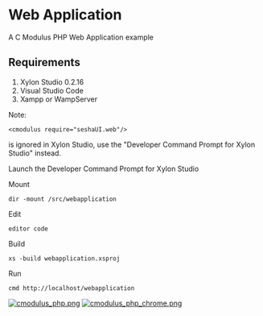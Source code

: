 # Web Application
A C Modulus PHP Web Application example

## Requirements
1. Xylon Studio 0.2.16
2. Visual Studio Code
3. Xampp or WampServer

Note: 
```
<cmodulus require="seshaUI.web"/>
``` 
is ignored in Xylon Studio, use the "Developer Command Prompt for Xylon Studio" instead. 

Launch the Developer Command Prompt for Xylon Studio

Mount 
```
dir -mount /src/webapplication
```


Edit
```
editor code
```


Build
```
xs -build webapplication.xsproj
```


Run
```
cmd http://localhost/webapplication
```

[![cmodulus_php.png](https://s26.postimg.org/lg82iub2h/cmodulus_php.png)](https://postimg.org/image/c8fu25405/)
[![cmodulus_php_chrome.png](https://s26.postimg.org/m79zg3s7d/cmodulus_php_chrome.png)](https://postimg.org/image/r5xhumw05/)
